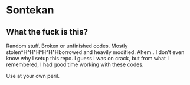 Sontekan
========

What the fuck is this?
----------------------

Random stuff. Broken or unfinished codes. Mostly stolen^H^H^H^H^H^Hborrowed and heavily modified. Ahem.. I don't even know why I setup this repo. I guess I was on crack, but from what I remembered, I had good time working with these codes.

Use at your own peril.
